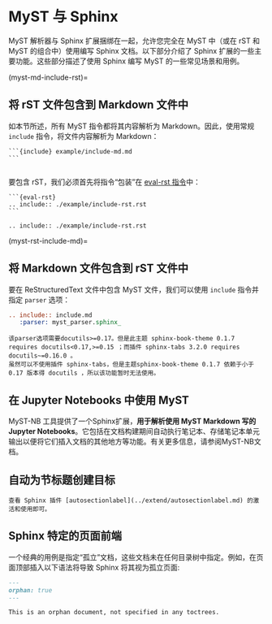 # MyST 与 Sphinx

MyST 解析器与 Sphinx 扩展捆绑在一起，允许您完全在 MyST 中（或在 rST 和 MyST 的组合中）使用编写 Sphinx 文档。以下部分介绍了 Sphinx 扩展的一些主要功能。这些部分描述了使用 Sphinx 编写 MyST 的一些常见场景和用例。

(myst-md-include-rst)=

## 将 rST 文件包含到 Markdown 文件中

如本节所述，所有 MyST 指令都将其内容解析为 Markdown。因此，使用常规 `include` 指令，将文件内容解析为 Markdown：

````
```{include} example/include-md.md
```
````

```{include} example/include-md.md
```

要包含 rST，我们必须首先将指令“包装”在 [eval-rst 指令](myst-syntax-guide-eval-rst)中：

````
```{eval-rst}
.. include:: ./example/include-rst.rst
```
````

```{eval-rst}
.. include:: ./example/include-rst.rst
```

(myst-rst-include-md)=

## 将 Markdown 文件包含到 rST 文件中

要在 ReStructuredText 文件中包含 MyST 文件，我们可以使用 `include` 指令并指定 `parser` 选项：

```rest
.. include:: include.md
   :parser: myst_parser.sphinx_
```

```{important}
该parser选项需要docutils>=0.17。但是此主题 sphinx-book-theme 0.1.7 requires docutils<0.17,>=0.15 ；而插件 sphinx-tabs 3.2.0 requires docutils~=0.16.0 。
虽然可以不使用插件 sphinx-tabs，但是主题sphinx-book-theme 0.1.7 依赖于小于 0.17 版本得 docutils ，所以该功能暂时无法使用。
```

## 在 Jupyter Notebooks 中使用 MyST

MyST-NB 工具提供了一个Sphinx扩展，**用于解析使用 MyST Markdown 写的 Jupyter Notebooks**。它包括在文档构建期间自动执行笔记本、存储笔记本单元输出以便将它们插入文档的其他地方等功能。有关更多信息，请参阅MyST-NB文档。

## 自动为节标题创建目标

```{seealso}
查看 Sphinx 插件 [autosectionlabel](../extend/autosectionlabel.md) 的激活和使用即可。
```

## Sphinx 特定的页面前端

一个经典的用例是指定“孤立”文档，这些文档未在任何目录树中指定。例如，在页面顶部插入以下语法将导致 Sphinx 将其视为孤立页面:

```md
---
orphan: true
---

This is an orphan document, not specified in any toctrees.
```
